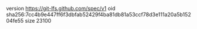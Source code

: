 version https://git-lfs.github.com/spec/v1
oid sha256:7cc4b9e447ff6f3dbfab52429f4ba81db81a53ccf78d3e111a20a5b15204fe55
size 23100

